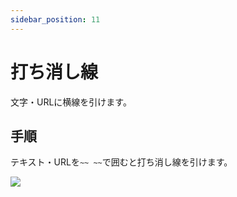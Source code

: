 ```yaml
---
sidebar_position: 11
---
```


# 打ち消し線

文字・URLに横線を引けます。

## 手順

テキスト・URLを`~~ ~~`で囲むと打ち消し線を引けます。

<div style={{ display: 'flex', justifyContent: 'center', alignItems: 'center' }}>
  <img 
    src={require("./img/strikethrough-text.webp").default} 
    style={{ transform: 'scale(1.2)' }} 
  />
</div>
